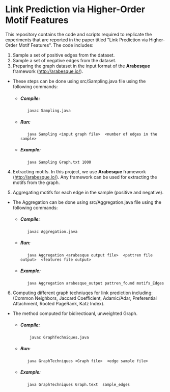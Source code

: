 # Link Prediction via Higher-Order Motif Features

This repository contains the code and scripts required to replicate the experiments that are reported in the paper titled "Link Prediction via Higher-Order Motif Features".
 The code includes:
1. Sample a set of positive edges from the dataset.
2. Sample a set of negative edges from the dataset.
3. Preparing the graph dataset in the input format of the <strong> Arabesque </strong> framework (http://arabesque.io/). 

* These steps can be done using src/Sampling.java file using the following commands:
     *   ##### Compile:
                javac Sampling.java
     *   ##### Run:
                java Sampling <input graph file>  <number of edges in the sample>
     *   ##### Example:
                java Sampling Graph.txt 1000

4. Extracting motifs. In this project, we use <strong> Arabesque </strong> framework (http://arabesque.io/). Any framework can be used for extracting the motifs from the graph.

5. Aggregating motifs for each edge in the sample (positive and negative).
* The Aggregation can be done using src/Aggregation.java file using the following commands:
     *   ##### Compile:
                javac Aggregation.java
     *   ##### Run:
                java Aggregation <arabesque output file>  <pattren file output>  <features file output>
     *   ##### Example:
                java Aggregation arabesque_output pattren_found motifs_Edges
6. Computing different graph techniuqes for link prediction including: (Common Neighbors, Jaccard Coefficient, Adamic/Adar,    Preferential Attachment,  Rooted PageRank, Katz Index).
 * The method computed for bidirectioanl, unweighted Graph. 
     *  ##### Compile:
                javac GraphTechniques.java
     *  ##### Run:
               java GraphTechniques <Graph file>  <edge sample file>
     *  ##### Example:
               java GraphTechniques Graph.text  sample_edges
